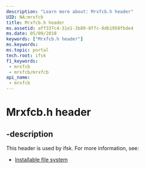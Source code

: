 ```yaml
---
description: "Learn more about: Mrxfcb.h header"
UID: NA:mrxfcb
title: Mrxfcb.h header
ms.assetid: aff337c4-31e1-3b89-8ffc-8db1958fbde4
ms.date: 05/09/2018
keywords: ["Mrxfcb.h header"]
ms.keywords: 
ms.topic: portal
tech.root: ifsk
f1_keywords:
 - mrxfcb
 - mrxfcb/mrxfcb
api_name:
 - mrxfcb
---
```


# Mrxfcb.h header


## -description

This header is used by ifsk. For more information, see:

- [Installable file system](../_ifsk/index.md)

